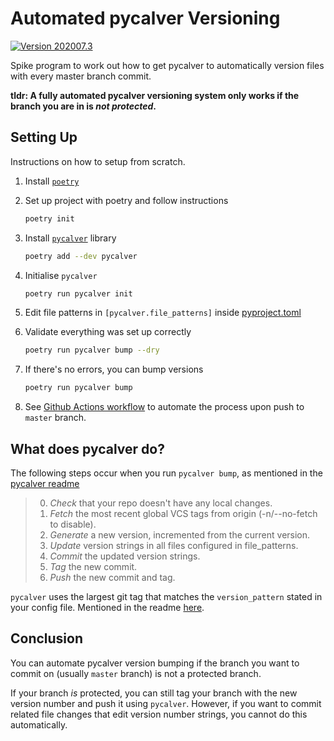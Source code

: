 # Automated pycalver Versioning

[![Version 202007.3][version_img]]()

Spike program to work out how to get pycalver to automatically version files with every master branch commit.

**tldr: A fully automated pycalver versioning system only works if the branch you are in is _not protected_.**

## Setting Up

Instructions on how to setup from scratch.

1. Install [`poetry`](https://python-poetry.org/docs/)
2. Set up project with poetry and follow instructions

   ```bash
   poetry init
   ```

3. Install [`pycalver`](https://gitlab.com/mbarkhau/pycalver) library

   ```bash
   poetry add --dev pycalver
   ```

4. Initialise `pycalver`

   ```bash
   poetry run pycalver init
   ```

5. Edit file patterns in `[pycalver.file_patterns]` inside [pyproject.toml](pyproject.toml)

6. Validate everything was set up correctly

   ```bash
   poetry run pycalver bump --dry
   ```

7. If there's no errors, you can bump versions

   ```bash
   poetry run pycalver bump
   ```

8. See [Github Actions workflow](.github/workflows/main.yml) to automate the process upon push to `master` branch.

## What does pycalver do?

The following steps occur when you run `pycalver bump`, as mentioned in the [pycalver readme](https://gitlab.com/mbarkhau/pycalver#bump-it-up)

> 0. _Check_ that your repo doesn't have any local changes.
> 1. _Fetch_ the most recent global VCS tags from origin (-n/--no-fetch to disable).
> 2. _Generate_ a new version, incremented from the current version.
> 3. _Update_ version strings in all files configured in file_patterns.
> 4. _Commit_ the updated version strings.
> 5. _Tag_ the new commit.
> 6. _Push_ the new commit and tag.

`pycalver` uses the largest git tag that matches the `version_pattern` stated in your config file. Mentioned in the readme [here](https://gitlab.com/mbarkhau/pycalver#bump-it-up).

## Conclusion

You can automate pycalver version bumping if the branch you want to commit on (usually `master` branch) is not a protected branch.

If your branch _is_ protected, you can still tag your branch with the new version number and push it using `pycalver`. However, if you want to commit related file changes that edit version number strings, you cannot do this automatically.

[version_img]: https://img.shields.io/static/v1.svg?label=version&message=202007.3&color=blue
